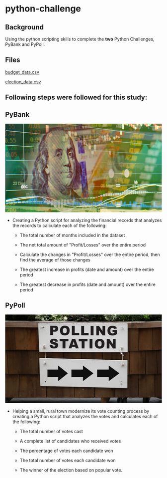 # python-challenge

## Background
Using the python scripting skills to complete the **two** Python Challenges, PyBank and PyPoll.

## Files
[budget_data.csv](PyBank/Resources/budget_data.csv)

[election_data.csv](PyPoll/Resources/election_data.csv)

## Following steps were followed for this study:

## PyBank

![Revenue](Images/revenue-per-lead.png)

* Creating a Python script for analyzing the financial records that analyzes the records to calculate each of the following:

  * The total number of months included in the dataset

  * The net total amount of "Profit/Losses" over the entire period

  * Calculate the changes in "Profit/Losses" over the entire period, then find the average of those changes

  * The greatest increase in profits (date and amount) over the entire period

  * The greatest decrease in profits (date and amount) over the entire period


## PyPoll

![Vote Counting](Images/Vote_counting.png)

* Helping a small, rural town modernize its vote counting process by creating a Python script that analyzes the votes and calculates each of the following:

  * The total number of votes cast

  * A complete list of candidates who received votes

  * The percentage of votes each candidate won

  * The total number of votes each candidate won

  * The winner of the election based on popular vote.


